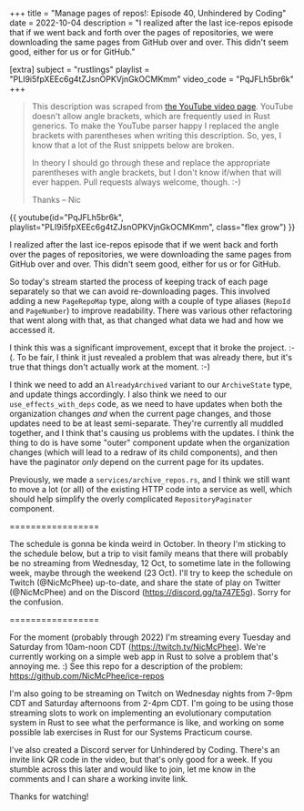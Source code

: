 +++
title = "Manage pages of repos!: Episode 40, Unhindered by Coding"
date = 2022-10-04
description = "I realized after the last ice-repos episode that if we went back and forth over the pages of repositories, we were downloading the same pages from GitHub over and over. This didn't seem good, either for us or for GitHub."

[extra]
subject = "rustlings"
playlist = "PLI9i5fpXEEc6g4tZJsnOPKVjnGkOCMKmm"
video_code = "PqJFLh5br6k"
+++

> This description was scraped from
> [the YouTube video page](https://www.youtube.com/watch?v=PqJFLh5br6k&list=PLI9i5fpXEEc6g4tZJsnOPKVjnGkOCMKmm).
> YouTube doesn't allow angle brackets, which are frequently used
> in Rust generics. To make the YouTube parser happy I replaced the
> angle brackets with parentheses when writing this description.
> So, yes, I know that a lot of the Rust snippets below are broken.
>
> In theory I should go through these and replace
> the appropriate parentheses with angle brackets, but I don't
> know if/when that will ever happen. Pull requests always
> welcome, though. :-)
>
> Thanks – Nic

<div>
 {{ 
    youtube(id="PqJFLh5br6k", playlist="PLI9i5fpXEEc6g4tZJsnOPKVjnGkOCMKmm", class="flex grow")
 }} 
</div>

I realized after the last ice-repos episode that if we went back and forth over the pages of repositories, we were downloading the same pages from GitHub over and over. This didn't seem good, either for us or for GitHub.

So today's stream started the process of keeping track of each page separately so that we can avoid re-downloading pages. This involved adding a new `PageRepoMap` type, along with a couple of type aliases (`RepoId` and `PageNumber`) to improve readability. There was various other refactoring that went along with that, as that changed what data we had and how we accessed it.

I think this was a significant improvement, except that it broke the project. :-(. To be fair, I think it just revealed a problem that was already there, but it's true that things don't actually work at the moment. :-)

I think we need to add an `AlreadyArchived` variant to our `ArchiveState` type, and update things accordingly. I also think we need to our `use_effects_with_deps` code, as we need to have updates when both the organization changes _and_ when the current page changes, and those updates need to be at least semi-separate. They're currently all muddled together, and I think that's causing us problems with the updates. I think the thing to do is have some "outer" component update when the organization changes (which will lead to a redraw of its child components), and then have the paginator _only_ depend on the current page for its updates.

Previously, we made a `services/archive_repos.rs`, and I think we still want to move a lot (or all) of the existing HTTP code into a service as well, which should help simplify the overly complicated `RepositoryPaginator` component. 

=================

The schedule is gonna be kinda weird in October. In theory I'm sticking to the schedule below, but a trip to visit family means that there will probably be no streaming from Wednesday, 12 Oct, to sometime late in the following week, maybe through the weekend (23 Oct). I'll try to keep the schedule on Twitch (@NicMcPhee) up-to-date, and share the state of play on Twitter (@NicMcPhee) and on the Discord (https://discord.gg/ta747E5g). Sorry for the confusion.

=================

For the moment (probably through 2022) I'm streaming every Tuesday and Saturday from 10am-noon CDT (https://twitch.tv/NicMcPhee). We're currently working on a simple web app in Rust to solve a problem that's annoying me. :) See this repo for a description of the problem: https://github.com/NicMcPhee/ice-repos

I'm also going to be streaming on Twitch on Wednesday nights from 7-9pm CDT and Saturday afternoons from 2-4pm CDT. I'm going to be using those streaming slots to work on implementing an evolutionary computation system in Rust to see what the performance is like, and working on some possible lab exercises in Rust for our Systems Practicum course.

I've also created a Discord server for Unhindered by Coding. There's an invite link QR code in the video, but that's only good for a week. If you stumble across this later and would like to join, let me know in the comments and I can share a working invite link.

Thanks for watching!
